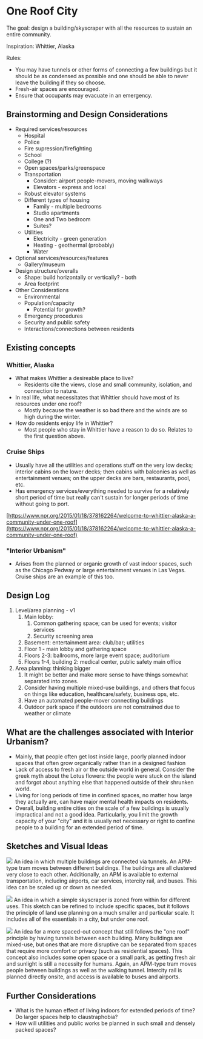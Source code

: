 # One Roof City

The goal: design a building/skyscraper with all the resources to sustain an entire community. 

Inspiration: Whittier, Alaska

Rules:
* You may have tunnels or other forms of connecting a few buildings but it should be as condensed as possible and one should be able to never leave the building if they so choose. 
* Fresh-air spaces are encouraged. 
* Ensure that occupants may evacuate in an emergency. 

## Brainstorming and Design Considerations
* Required services/resources
    * Hospital
    * Police
    * Fire supression/firefighting
    * School
    * College (?)
    * Open spaces/parks/greenspace
    * Transportation
        * Consider: airport people-movers, moving walkways
        * Elevators - express and local
    * Robust elevator systems
    * Different types of housing
        * Family - multiple bedrooms
        * Studio apartments
        * One and Two bedroom
        * Suites?
    * Utilities
        * Electricity - green generation
        * Heating - geothermal (probably)
        * Water
* Optional services/resources/features
    * Gallery/museum
* Design structure/overalls
    * Shape: build horizontally or vertically? - both
    * Area footprint
* Other Considerations
    * Environmental
    * Population/capacity
        * Potential for growth?
    * Emergency procedures
    * Security and public safety
    * Interactions/connections between residents

## Existing concepts
### Whittier, Alaska
* What makes Whittier a desireable place to live?
    * Residents cite the views, close and small community, isolation, and connection to nature. 
* In real life, what necessitates that Whittier should have most of its resources under one roof?
    * Mostly because the weather is so bad there and the winds are so high during the winter. 
* How do residents enjoy life in Whittier?
    * Most people who stay in Whittier have a reason to do so. Relates to the first question above. 

### Cruise Ships
* Usually have all the utilities and operations stuff on the very low decks; interior cabins on the lower decks; then cabins with balconies as well as entertainment venues; on the upper decks are bars, restaurants, pool, etc. 
* Has emergency services/everything needed to survive for a relatively short period of time but really can't sustain for longer periods of time without going to port. 

[https://www.npr.org/2015/01/18/378162264/welcome-to-whittier-alaska-a-community-under-one-roof](https://www.npr.org/2015/01/18/378162264/welcome-to-whittier-alaska-a-community-under-one-roof)

### "Interior Urbanism"
* Arises from the planned or organic growth of vast indoor spaces, such as the Chicago Pedway or large entertainment venues in Las Vegas. Cruise ships are an example of this too. 

## Design Log
1. Level/area planning - v1
    1. Main lobby:
        1. Common gathering space; can be used for events; visitor services
        2. Security screening area
    2. Basement: entertainment area: club/bar; utilities
    3. Floor 1 - main lobby and gathering space
    4. Floors 2-3: ballrooms, more large event space; auditorium
    5. Floors 1-4, building 2: medical center, public safety main office
2. Area planning: thinking bigger
    1. It might be better and make more sense to have things somewhat separated into zones. 
    2. Consider having multiple mixed-use buildings, and others that focus on things like education, healthcare/safety, business ops, etc. 
    3. Have an automated people-mover connecting buildings
    4. Outdoor park space if the outdoors are not constrained due to weather or climate

## What are the challenges associated with Interior Urbanism?
* Mainly, that people often get lost inside large, poorly planned indoor spaces that often grow organically rather than in a designed fashion
* Lack of access to fresh air or the outside world in general. Consider the greek myth about the Lotus flowers: the people were stuck on the island and forgot about anything else that happened outside of their shrunken world. 
* Living for long periods of time in confined spaces, no matter how large they actually are, can have major mental health impacts on residents. 
* Overall, building entire cities on the scale of a few buildings is usually impractical and not a good idea. Particularly, you limit the growth capacity of your "city" and it is usually not necessary or right to confine people to a building for an extended period of time. 

## Sketches and Visual Ideas

![](tunnels-trains.jpg)
An idea in which multiple buildings are connected via tunnels. An APM-type tram moves between different buildings. The buildings are all clustered very close to each other. Additionally, an APM is available to external transportation, including airports, car services, intercity rail, and buses. This idea can be scaled up or down as needed. 

![](skyscraper.jpg)
An idea in which a simple skyscraper is zoned from within for different uses. This sketch can be refined to include specific spaces, but it follows the principle of land use planning on a much smaller and particular scale. It includes all of the essentials in a city, but under one roof. 

![](plan.jpg)
An idea for a more spaced-out concept that still follows the "one roof" principle by having tunnels between each building. Many buildings are mixed-use, but ones that are more disruptive can be separated from spaces that require more comfort or privacy (such as residential spaces). This concept also includes some open space or a small park, as getting fresh air and sunlight is still a necessity for humans. Again, an APM-type tram moves people between buildings as well as the walking tunnel. Intercity rail is planned directly onsite, and access is available to buses and airports. 

## Further Considerations 
* What is the human effect of living indoors for extended periods of time? Do larger spaces help to claustraphobia?
* How will utilities and public works be planned in such small and densely packed spaces?